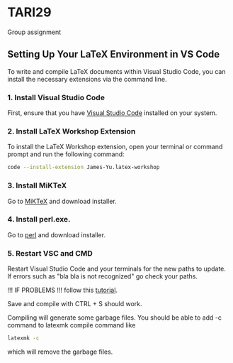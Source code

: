 # TARI29
Group assignment




## Setting Up Your LaTeX Environment in VS Code

To write and compile LaTeX documents within Visual Studio Code, you can install the necessary extensions via the command line.

### 1. Install Visual Studio Code
First, ensure that you have [Visual Studio Code](https://code.visualstudio.com/) installed on your system.

### 2. Install LaTeX Workshop Extension

To install the LaTeX Workshop extension, open your terminal or command prompt and run the following command:

```bash
code --install-extension James-Yu.latex-workshop
```
### 3. Install MiKTeX

Go to [MiKTeX](https://miktex.org/download/) and download installer.

### 4. Install perl.exe.

Go to [perl](https://strawberryperl.com/) and download installer.

### 5. Restart VSC and CMD

Restart Visual Studio Code and your terminals for the new paths to update. If errors such as "bla bla is not recognized" go check your paths.

!!! IF PROBLEMS !!! follow this [tutorial](https://www.youtube.com/watch?v=4lyHIQl4VM8).

Save and compile with CTRL + S should work.

Compiling will generate some garbage files. You should be able to add -c command to latexmk compile command like
```bash
latexmk -c
```
which will remove the garbage files.
